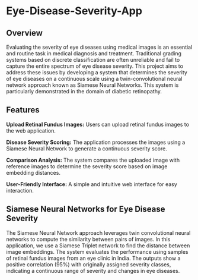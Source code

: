 # Eye-Disease-Severity-App

<h2><strong>Overview</strong></h2>
Evaluating the severity of eye diseases using medical images is an essential and routine task in medical diagnosis and treatment. Traditional grading systems based on discrete classification are often unreliable and fail to capture the entire spectrum of eye disease severity. This project aims to address these issues by developing a system that determines the severity of eye diseases on a continuous scale using a twin-convolutional neural network approach known as Siamese Neural Networks. This system is particularly demonstrated in the domain of diabetic retinopathy.

<h2><strong>Features</strong></h2>

**Upload Retinal Fundus Images:** Users can upload retinal fundus images to the web application.

**Disease Severity Scoring:** The application processes the images using a Siamese Neural Network to generate a continuous severity score.

**Comparison Analysis:** The system compares the uploaded image with reference images to determine the severity score based on image embedding distances.

**User-Friendly Interface:** A simple and intuitive web interface for easy interaction.

<h2><strong>Siamese Neural Networks for Eye Disease Severity</strong></h2>
The Siamese Neural Network approach leverages twin convolutional neural networks to compute the similarity between pairs of images. In this application, we use a Siamese Triplet network to find the distance between image embeddings. The system evaluates the performance using samples of retinal fundus images from an eye clinic in India. The outputs show a positive correlation (95%) with originally assigned severity classes, indicating a continuous range of severity and changes in eye diseases.
